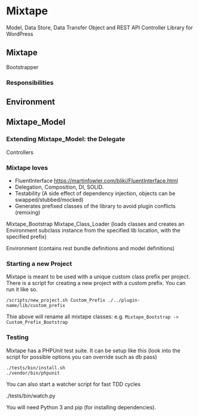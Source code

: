 # Mixtape

Model, Data Store, Data Transfer Object and REST API Controller Library for WordPress

## Mixtape

Bootstrapper

### Responsibilities

## Environment

## Mixtape_Model

### Extending Mixtape_Model: the Delegate

Controllers

### Mixtape loves

- FluentInterface https://martinfowler.com/bliki/FluentInterface.html
- Delegation, Composition, DI, SOLID.
- Testability (A side effect of dependency injection, objects can be swapped/stubbed/mocked)
- Generates prefixed classes of the library to avoid plugin conflicts (remixing)


Mixtape_Bootstrap
  Mixtape_Class_Loader
(loads classes and creates an Environment subclass instance from
 the specified lib location, with the specified prefix)


Environment
(contains rest bundle definitions and model definitions)

### Starting a new Project

Mixtape is meant to be used with a unique custom class prefix per project.
There is a script for creating a new project with a custom prefix. You can run it like so.

    /scripts/new_project.sh Custom_Prefix ./../plugin-name/lib/custom_prefix

Thie above will rename all mixtape classes: e.g. `Mixtape_Bootstrap -> Custom_Prefix_Bootstrap`

### Testing

Mixtape has a PHPUnit test suite. It can be setup like this (look into the script for possible options you can override such as db pass)

    ./tests/bin/install.sh
    ./vendor/bin/phpunit

You can also start a watcher script for fast TDD cycles

   ./tests/bin/watch.py

You will need Python 3 and pip (for installing dependencies).
